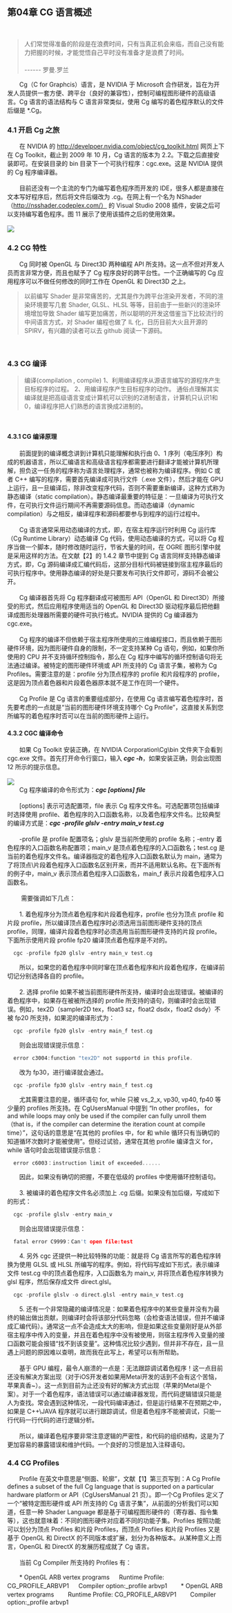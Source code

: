 ## 第04章  CG 语言概述
<br>

> 人们常觉得准备的阶段是在浪费时间，只有当真正机会来临，而自己没有能力把握的时候，才能觉悟自己平时没有准备才是浪费了时间。<br>
　　　　　　　　　　　　　　　　　　　　　　　　　　　　　　　　　　　------ 罗曼.罗兰

　　Cg（C for Graphcis）语言，是 NVIDIA 于 Microsoft 合作研发，旨在为开发人员提供一套方便、跨平台（良好的兼容性），控制可编程图形硬件的高级语言。Cg 语言的语法结构与 C 语言非常类似，使用 Cg 编写的着色程序默认的文件后缀是 *.Cg。
<br>

### 4.1 开启 Cg 之旅

　　在 NVIDIA 的 http://develpoer.nvidia.com/object/cg_toolkit.html 网页上下在 Cg Toolkit，截止到 2009 年 10 月，Cg 语言的版本为 2.2。下载之后直接安装即可。在安装目录的 bin 目录下一个可执行程序：cgc.exe。这是 NVIDIA 提供的 Cg 程序编译器。
<br><br>
　　目前还没有一个主流的专门为编写着色程序而开发的 IDE，很多人都是直接在文本写好程序后，然后将文件后缀改为 .cg。在网上有一个名为 NShader （http://nsshader.codeplex.com/） 的 Visual Studio 2008 插件，安装之后可以支持编写着色程序。图 11 展示了使用该插件之后的使用效果。
<br><br>
![](res/图11.png)
<br>

### 4.2 CG 特性

　　Cg 同时被 OpenGL 与 Direct3D 两种编程 API 所支持。这一点不但对开发人员而言非常方便，而且也赋予了 Cg 程序良好的跨平台性。一个正确编写的 Cg 应用程序可以不做任何修改的同时工作在 OpenGL 和 Direct3D 之上。
<br>

>以前编写 Shader 是非常痛苦的，尤其是作为跨平台渲染开发者，不同的渲染环境要写几套 Shader, GLSL、HLSL 等等，目前由于一些新兴的渲染环境增加导致 Shader 编写更加痛苦，所以聪明的开发这借鉴当下比较流行的中间语言方式，对 Shader 编程也做了 IL 化，日历目前大火且开源的 SPIRV，有兴趣的读者可以去 github 阅读一下源码。
<br>

### 4.3 CG 编译

>编译(compilation , compile)
1、利用编译程序从源语言编写的源程序产生目标程序的过程。
2、用编译程序产生目标程序的动作。 
通俗点理解其实编译就是把高级语言变成计算机可以识别的2进制语言，计算机只认识1和0，编译程序把人们熟悉的语言换成2进制的。
<br>

#### 4.3.1 CG 编译原理

　　前面提到的编译概念讲到计算机只能理解和执行由 0、1 序列（电压序列）构成的机器语言，所以汇编语言和高级语言程序都需要进行翻译才能被计算机所理解，担负这一任务的程序称为语言处理程序，通常也被称为编译程序。例如 C 或者 C++ 编写的程序，需要首先编译成可执行文件（.exe 文件），然后才能在 GPU 上运行，且一旦编译后，除非改变程序代码，否则不需要重新编译，这种方式称为静态编译（static compilation）。静态编译最重要的特征是：一旦编译为可执行文件，在可执行文件运行期间不再需要源码信息。而动态编译（dynamic compilation）与之相反，编译程序和源码都要参与到程序的运行过程中。
<br><br>
　　Cg 语言通常采用动态编译的方式，即，在宿主程序运行时利用 Cg 运行库（Cg Runtime Library）动态编译 Cg 代码，使用动态编译的方式，可以将 Cg 程序当做一个脚本，随时修改随时运行，节省大量的时间，在 OGRE 图形引擎中就是采用这样的方法。在文献【2】的 1.4.2 章节中提到 Cg 语言同样支持静态编译方式，即，Cg 源码编译成汇编代码后，这部分目标代码被链接到宿主程序最后的可执行程序中。使用静态编译的好处是只要发布可执行文件即可，源码不会被公开。
<br><br>
　　Cg 编译器首先将 Cg 程序翻译成可被图形 API（OpenGL 和 Direct3D）所接受的形式，然后应用程序使用适当的 OpenGL 和 Direct3D 驱动程序最后把他翻译成图形处理器所需要的硬件可执行格式。NVIDIA 提供的 Cg 编译器为 cgc.exe。
<br><br>
　　Cg 程序的编译不但依赖于宿主程序所使用的三维编程接口，而且依赖于图形硬件环境，因为图形硬件自身的限制，不一定支持某种 Cg 语句，例如，如果你所使用的 CPU 并不支持循环控制指令，那么在 Cg 程序中编写的循环控制语句将无法通过编译。被特定的图形硬件环境或 API 所支持的 Cg 语言子集，被称为 Cg Profiles。需要注意的是：profile 分为顶点程序的 profile 和片段程序的 profile，这是因为顶点着色器和片段着色器原本就不是工作在同一个硬件。
<br><br>
　　Cg Profile 是 Cg 语言的重要组成部分，在使用 Cg 语言编写着色程序时，首先要考虑的一点就是“当前的图形硬件环境支持哪个 Cg Profile”，这直接关系到您所编写的着色程序时否可以在当前的图形硬件上运行。
<br>

#### 4.3.2 CGC 编译命令

　　如果 Cg Toolkit 安装正确，在 NVIDIA Corporation\Cg\bin 文件夹下会看到 cgc.exe 文件。首先打开命令行窗口，输入 ***cgc -h***，如果安装正确，则会出现图 12 所示的提示信息。
<br><br>
![](res/图12.png)
<br>
　　Cg 程序编译的命令形式为：***cgc [options] file***
<br><br>
　　[options] 表示可选配置项，file 表示 Cg 程序文件名。可选配置项包括编译时选择使用 profile、着色程序的入口函数名称，以及着色程序文件名。比较典型的编译方式是：***cgc -profile glslv -entry main_v test.cg***
<br><br>
　　-profile 是 profile 配置项名；glslv 是当前所使用的 profile 名称；-entry 着色程序的入口函数名称配置项；main_v 是顶点着色程序的入口函数名；test.cg 是当前的着色程序文件名。编译器指定的着色程序入口函数名默认为 main，通常为了将顶点\片段着色程序入口函数名区别开来，而并不适用默认名称。在下面所有的例子中，main_v 表示顶点着色程序入口函数名，main_f 表示片段着色程序入口函数名。
<br><br>
　　 需要强调如下几点：
<br><br>
　　1. 着色程序分为顶点着色程序和片段着色程序，profile 也分为顶点 profile 和 片段 profile，所以编译顶点着色程序时必须选用当前图形硬件支持的顶点 profile，同理，编译片段着色程序时必须选用当前图形硬件支持的片段 profile。下面所示使用片段 profile fp20 编译顶点着色程序是不对的。
  ```c
    cgc -profile fp20 glslv -entry main_v test.cg
  ```
　　所以，如果您的着色程序中同时窜在顶点着色程序和片段着色程序，在编译前切记分别选择各自的 profile。<br><br>
　　2. 选择 profile 如果不被当前图形硬件所支持，编译时会出现错误。被编译的着色程序中，如果存在被被所选择的 profile 所支持的语句，则编译时会出现错误。例如，tex2D（sampler2D tex，float3 sz，float2 dsdx，float2 dsdy）不被 fp20 所支持，如果泥的编译形式为：
  ```c
    cgc -profile fp20 glslv -entry main_f test.cg
  ```
　　则会出现错误提示信息：
  ```c
    error c3004:function "tex2D" not supportd in this profile.
  ```
　　改为 fp30，进行编译就会通过。
  ```c
    cgc -profile fp30 glslv -entry main_f test.cg
  ```
　　尤其需要注意的是，循环语句 for, while 只被 vs_2_x, vp30, vp40, fp40 等少量的 profiles 所支持。在 CgUsersManual 中提到 “In other profiles， for and while loops may only be used if the compiler can fully unroll them （that is，if the compiler can determine the iteration count at compile time）”，这句话的意思是“在其他的 profiles 中，for 和 while 循环只有当确切的知道循环次数时才能被使用”。但经过试验，通常在其他 profile 编译含义 for， while 语句时会出现错误提示信息：
  ```c
    error c6003：instruction limit of exceeded......
  ```
　　因此，如果没有确切的把握，不要在低级的 profiles 中使用循环控制语句。<br><br>
　　3. 被编译的着色程序文件名必须加上 .cg 后缀。如果没有加后缀，写成如下的形式：
  ```c
    cgc -profile glslv -entry main_v
  ```
　　则会出现错误提示信息：
  ```c
    fatal error C9999：Can't open file:test
  ```
　　4. 另外 cgc 还提供一种比较特殊的功能：就是将 Cg 语言所写的着色程序转换为使用 GLSL 或 HLSL 所编写的程序。例如，将代码写成如下形式，表示编译文件 test.cg 中的顶点着色程序，入口函数名为 main_v, 并将顶点着色程序转换为 glsl 程序，然后保存成文件 direct.glsl。
  ```c
    cgc -profile glslv -o direct.glsl -entry main_v test.cg
  ```
　　5. 还有一个非常隐藏的编译情况是：如果着色程序中的某些变量并没有为最终的输出做出贡献，则编译时会将该部分代码忽略（会检查语法错误，但并不编译成汇编代码）。通常这一点不会造成太大的影响，但是如果这些变量刚好是从外部宿主程序中传入的变量，并且在着色程序中没有被使用，则宿主程序传入变量的接口函数可能会报错“找不到该变量”。这种情况比较少遇到，但并非不存在，且一旦遇上问题的原因难以查明，故而我在此写上，希望可以有所帮助。
<br><br>
　　基于 GPU 编程，最令人崩溃的一点是：无法跟踪调试着色程序！这一点目前还没有解决方案出现（对于iOS开发者如果用Metal开发的话到不会有这个苦恼，苹果真香~）。这一点到目前为止还没有好的解决方式出现（苹果的Metal是个案）。对于一个着色程序，语法错误可以通过编译器发现，而代码逻辑错误只能是人为查找。常会遇到这种情况，一段代码编译通过，但是运行结果不在预期之中，如果是 C++\JAVA 程序就可以进行跟踪调试，但是着色程序不能被调试，只能一行代码一行代码的进行逻辑分析。
<br><br>
　　所以，编译着色程序要非常注意逻辑的严密性，和代码的组织结构，这是为了更加容易的暴露错误和维护代码。一个良好的习惯是加入注释语句。
<br>

### 4.4 CG Profiles

　　Profile 在英文中意思是“侧面、轮廓”，文献【1】第三页写到：A Cg Profile defines a subset of the full Cg language that is supported on a particular hardware platform or API（CgUsersManual 21 页）。即一个Cg Profiles 定义了一个“被特定图形硬件或 API 所支持的 Cg 语言子集”，从前面的分析我们可以知道，任意一种 Shader Language 都是基于可编程图形硬件的（寄存器、指令集等），这也就意味着：不同的图形硬件对应着不同的功能子集。Profiles 按照功能可以划分为顶点 Profiles 和片段 Profiles，而顶点 Profiles 和片段 Profiles 又是基于 OpenGL 和 DirectX 的不同版本或扩展，划分为各种版本。从某种意义上而言，OpenGL 和 DirectX 的发展历程成就了 Cg 语言。
<br><br>
　　当前 Cg Compiler 所支持的 Profiles 有：<br>
  
　　* OpenGL ARB vertex programs
 　 Runtime Profile: CG_PROFILE_ARBVP1 
 　 Compiler option:_profile arbvp1 
　　* OpenGL ARB vertex programs
 　　Runtime Profile: CG_PROFILE_ARBVP1 
 　　Compiler option:_profile arbvp1 
<br><br>













